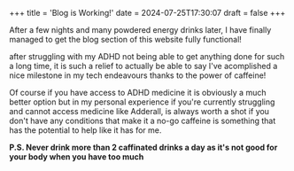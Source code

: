 +++
title = 'Blog is Working!'
date = 2024-07-25T17:30:07
draft = false
+++

After a few nights and many powdered energy drinks later, I have finally managed to get the blog
section of this website fully functional!

 after struggling with my ADHD not being able to get anything done for such a long time, it 
 is such a relief to actually be able to say I've acomplished a nice milestone in my tech
 endeavours thanks to the power of caffeine!
 
 Of course if you have access to ADHD medicine it is obviously a much better option but
 in my personal experience if you're currently struggling  and
 cannot access medicine like Adderall, is always worth a shot if you don't have any conditions that make it a no-go
 caffeine is something that has the potential to help like it has for me.
 
 **P.S. Never drink more than 2 caffinated drinks a day as it's not good for your body when you have too much**
 

 
